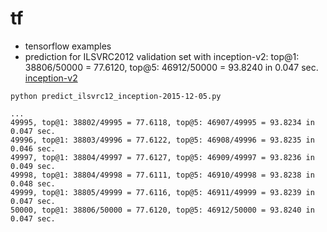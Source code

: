 # tf
- tensorflow examples
- prediction for ILSVRC2012 validation set with inception-v2: top@1: 38806/50000 = 77.6120, top@5: 46912/50000 = 93.8240 in 0.047 sec. [inception-v2](https://www.tensorflow.org/versions/master/tutorials/image_recognition/index.html)
```Shell
python predict_ilsvrc12_inception-2015-12-05.py 

...
49995, top@1: 38802/49995 = 77.6118, top@5: 46907/49995 = 93.8234 in 0.047 sec.
49996, top@1: 38803/49996 = 77.6122, top@5: 46908/49996 = 93.8235 in 0.046 sec.
49997, top@1: 38804/49997 = 77.6127, top@5: 46909/49997 = 93.8236 in 0.049 sec.
49998, top@1: 38804/49998 = 77.6111, top@5: 46910/49998 = 93.8238 in 0.048 sec.
49999, top@1: 38805/49999 = 77.6116, top@5: 46911/49999 = 93.8239 in 0.047 sec.
50000, top@1: 38806/50000 = 77.6120, top@5: 46912/50000 = 93.8240 in 0.047 sec.
```
